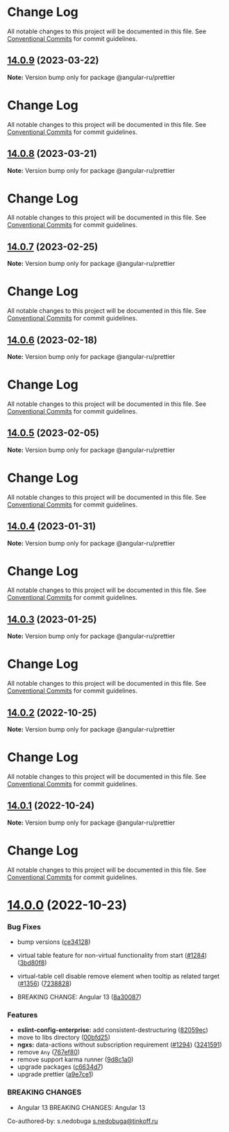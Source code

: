 # Change Log

All notable changes to this project will be documented in this file. See
[Conventional Commits](https://conventionalcommits.org) for commit guidelines.

## [14.0.9](https://github.com/Angular-RU/angular-ru-sdk/compare/@angular-ru/prettier@14.0.8...@angular-ru/prettier@14.0.9) (2023-03-22)

**Note:** Version bump only for package @angular-ru/prettier

# Change Log

All notable changes to this project will be documented in this file. See
[Conventional Commits](https://conventionalcommits.org) for commit guidelines.

## [14.0.8](https://github.com/Angular-RU/angular-ru-sdk/compare/@angular-ru/prettier@14.0.7...@angular-ru/prettier@14.0.8) (2023-03-21)

**Note:** Version bump only for package @angular-ru/prettier

# Change Log

All notable changes to this project will be documented in this file. See
[Conventional Commits](https://conventionalcommits.org) for commit guidelines.

## [14.0.7](https://github.com/Angular-RU/angular-ru-sdk/compare/@angular-ru/prettier@14.0.6...@angular-ru/prettier@14.0.7) (2023-02-25)

**Note:** Version bump only for package @angular-ru/prettier

# Change Log

All notable changes to this project will be documented in this file. See
[Conventional Commits](https://conventionalcommits.org) for commit guidelines.

## [14.0.6](https://github.com/Angular-RU/angular-ru-sdk/compare/@angular-ru/prettier@14.0.5...@angular-ru/prettier@14.0.6) (2023-02-18)

**Note:** Version bump only for package @angular-ru/prettier

# Change Log

All notable changes to this project will be documented in this file. See
[Conventional Commits](https://conventionalcommits.org) for commit guidelines.

## [14.0.5](https://github.com/Angular-RU/angular-ru-sdk/compare/@angular-ru/prettier@14.0.4...@angular-ru/prettier@14.0.5) (2023-02-05)

**Note:** Version bump only for package @angular-ru/prettier

# Change Log

All notable changes to this project will be documented in this file. See
[Conventional Commits](https://conventionalcommits.org) for commit guidelines.

## [14.0.4](https://github.com/Angular-RU/angular-ru-sdk/compare/@angular-ru/prettier@14.0.3...@angular-ru/prettier@14.0.4) (2023-01-31)

**Note:** Version bump only for package @angular-ru/prettier

# Change Log

All notable changes to this project will be documented in this file. See
[Conventional Commits](https://conventionalcommits.org) for commit guidelines.

## [14.0.3](https://github.com/Angular-RU/angular-ru-sdk/compare/@angular-ru/prettier@14.0.2...@angular-ru/prettier@14.0.3) (2023-01-25)

**Note:** Version bump only for package @angular-ru/prettier

# Change Log

All notable changes to this project will be documented in this file. See
[Conventional Commits](https://conventionalcommits.org) for commit guidelines.

## [14.0.2](https://github.com/Angular-RU/angular-ru-sdk/compare/@angular-ru/prettier@14.0.1...@angular-ru/prettier@14.0.2) (2022-10-25)

**Note:** Version bump only for package @angular-ru/prettier

# Change Log

All notable changes to this project will be documented in this file. See
[Conventional Commits](https://conventionalcommits.org) for commit guidelines.

## [14.0.1](https://github.com/Angular-RU/angular-ru-sdk/compare/@angular-ru/prettier@14.0.0...@angular-ru/prettier@14.0.1) (2022-10-24)

**Note:** Version bump only for package @angular-ru/prettier

# Change Log

All notable changes to this project will be documented in this file. See
[Conventional Commits](https://conventionalcommits.org) for commit guidelines.

# [14.0.0](https://github.com/Angular-RU/angular-ru-sdk/compare/@angular-ru/prettier@12.31.2...@angular-ru/prettier@14.0.0) (2022-10-23)

### Bug Fixes

-   bump versions
    ([ce34128](https://github.com/Angular-RU/angular-ru-sdk/commit/ce34128f57fb319486395d7a75a8672bc880b2af))
-   virtual table feature for non-virtual functionality from start
    ([#1284](https://github.com/Angular-RU/angular-ru-sdk/issues/1284))
    ([3bd80f8](https://github.com/Angular-RU/angular-ru-sdk/commit/3bd80f87d8f3668f562687ff946b8fef331fca0c))
-   virtual-table cell disable remove element when tooltip as related target
    ([#1356](https://github.com/Angular-RU/angular-ru-sdk/issues/1356))
    ([7238828](https://github.com/Angular-RU/angular-ru-sdk/commit/72388282d421d60ded8c4dbd1629b1f259df2187))

-   BREAKING CHANGE: Angular 13
    ([8a30087](https://github.com/Angular-RU/angular-ru-sdk/commit/8a300878fb400dc613ca5f6d1c23a96f9c4b6714))

### Features

-   **eslint-config-enterprise:** add consistent-destructuring
    ([82059ec](https://github.com/Angular-RU/angular-ru-sdk/commit/82059ec775e2cc87f84d245d04f3ebfc6feb69dd))
-   move to libs directory
    ([00bfd25](https://github.com/Angular-RU/angular-ru-sdk/commit/00bfd257dc6e17d3c228ae71a1d7e141eb30ab59))
-   **ngxs:** data-actions without subscription requirement
    ([#1294](https://github.com/Angular-RU/angular-ru-sdk/issues/1294))
    ([3241591](https://github.com/Angular-RU/angular-ru-sdk/commit/32415910fdcdc7d51e67bdb8783d6ebe6618a2ee))
-   remove `Any`
    ([767ef80](https://github.com/Angular-RU/angular-ru-sdk/commit/767ef80c3171d8235ceb8548b38323b74eacdcb2))
-   remove support karma runner
    ([9d8c1a0](https://github.com/Angular-RU/angular-ru-sdk/commit/9d8c1a0a9931b1e87c9a3dbb72e994d80b19dd7a))
-   upgrade packages
    ([c6634d7](https://github.com/Angular-RU/angular-ru-sdk/commit/c6634d7d324284f06a4e6cb539aea15d70f4731c))
-   upgrade prettier
    ([a9e7ce1](https://github.com/Angular-RU/angular-ru-sdk/commit/a9e7ce19f6558b7fd9861caac8eb8acb66ce71f4))

### BREAKING CHANGES

-   Angular 13 BREAKING CHANGES: Angular 13

Co-authored-by: s.nedobuga <s.nedobuga@tinkoff.ru>
